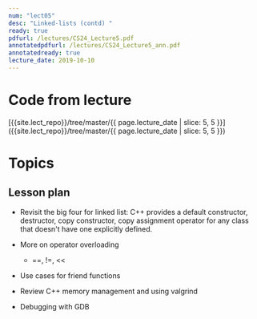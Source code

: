 ```yaml
---
num: "lect05"
desc: "Linked-lists (contd) "
ready: true
pdfurl: /lectures/CS24_Lecture5.pdf
annotatedpdfurl: /lectures/CS24_Lecture5_ann.pdf
annotatedready: true 
lecture_date: 2019-10-10
---
```


# Code from lecture

[{{site.lect_repo}}/tree/master/{{ page.lecture_date | slice: 5, 5 }}]({{site.lect_repo}}/tree/master/{{ page.lecture_date | slice: 5, 5 }})

# Topics



## Lesson plan
* Revisit the big four for linked list: C++ provides a default constructor, destructor, copy constructor, copy assignment operator for any class that doesn't have one explicitly defined.
* More on operator overloading
	- ==, !=, << 
	
* Use cases for friend functions
* Review C++ memory management and using valgrind
* Debugging with GDB
